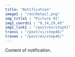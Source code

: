 ```yaml
---
title: "Notification"
image1 : "/en/Detail.png"
img_title1 : "Picture 01"
img1_coords1 : "0,14,29,45"
img1_link1 : "/post/en/step41"
tranvi : "/post/vi/step46/"
tranen : "/post/en/step46/"
---
```

Content of notification.